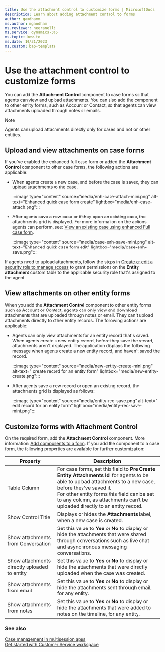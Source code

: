 ```yaml
---
title: Use the attachment control to customize forms | MicrosoftDocs 
description: Learn about adding attachment control to forms
author: gandhamm 
ms.author: mgandham
ms.reviewer: neeranelli
ms.service: dynamics-365 
ms.topic: how-to 
ms.date: 10/31/2023 
ms.custom: bap-template 
---
```


# Use the attachment control to customize forms

You can add the **Attachment Control** component to case forms so that agents can view and upload attachments. You can also add the component to other entity forms, such as Account or Contact, so that agents can view attachments uploaded through notes or emails.

> [!NOTE]
> Agents can upload attachments directly only for cases and not on other entities. 

## Upload and view attachments on case forms

If you've enabled the enhanced full case form or added the **Attachment Control** component to other case forms, the following actions are applicable:

- When agents create a new case, and before the case is saved, they can upload attachments to the case. 
    
   :::image type="content" source="media/enh-case-attach-mini.png" alt-text="Enhanced quick case form create" lightbox="media/enh-case-attach.png":::

- After agents save a new case or if they open an existing case, the attachments grid is displayed. For more information on the actions agents can perform, see: [View an existing case using enhanced Full case form](enh-casemgmt-csw.md#view-an-existing-case-by-using-the-enhanced-full-case-form).

   :::image type="content" source="media/case-enh-save-mini.png" alt-text="Enhanced quick case form edit" lightbox="media/case-enh-save.png":::

If agents need to upload attachments, follow the steps in [Create or edit a security role to manage access](/power-platform/admin/security-roles-privileges#security-roles-and-the-new-modern-ui-preview) to
grant permissions on the **Entity attachment** custom table to the applicable security role that's assigned to the agent. 

## View attachments on other entity forms

When you add the **Attachment Control** component to other entity forms such as Account or Contact, agents can only view and download attachments that are uploaded through notes or email. They can't upload attachments directly to other entity records. The following actions are applicable:

- Agents can only view attachments for an entity record that's saved. When agents create a new entity record, before they save the record, attachments aren't displayed. The application displays the following message when agents create a new entity record, and haven't saved the record.
    
   :::image type="content" source="media/new-entity-create-mini.png" alt-text=" create record for an entity form" lightbox="media/new-entity-create.png":::

 - After agents save a new record or open an existing record, the attachments grid is displayed as follows:

   :::image type="content" source="media/entity-rec-save.png" alt-text=" edit record for an entity form" lightbox="media/entity-rec-save-mini.png":::

## Customize forms with Attachment Control

On the required form, add the **Attachment Control** component.  More information: [Add components to a form](/power-apps/maker/model-driven-apps/add-move-configure-or-delete-components-on-form). If you add the component to a case form, the following properties are available for further customization:


|Property | Description | 
|------ |----------|
| Table Column | For case forms, set this field to **Pre Create Entity Attachments Id**, for agents to be able to upload attachments to a new case, before they've saved it.<br> For other entity forms this field can be set to any column, as attachments can't be uploaded directly to an entity record. |
| Show Control Title | Displays or hides the **Attachments** label, when a new case is created.|
| Show attachments from Conversation | Set this value to **Yes** or **No** to display or hide the attachments that were shared through conversations such as live chat and asynchronous messaging conversations.|
| Show attachments directly uploaded to entity |  Set this value to **Yes** or **No** to display or hide the attachments that were directly uploaded when the case was created.|  
| Show attachments from email | Set this value to **Yes** or **No** to display or hide the attachments sent through email, for any entity.|  
| Show attachments from notes | Set this value to **Yes** or **No** to display or hide the attachments that were added to notes on the timeline, for any entity.|  

### See also

[Case management in multisession apps](enh-casemgmt-csw.md)   
[Get started with Customer Service workspace](csw-overview.md) 
